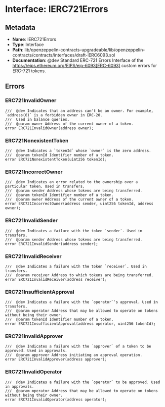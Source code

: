 # Interface: IERC721Errors

## Metadata

- **Name**: IERC721Errors
- **Type**: Interface
- **Path**: lib/openzeppelin-contracts-upgradeable/lib/openzeppelin-contracts/contracts/interfaces/draft-IERC6093.sol
- **Documentation**:  @dev Standard ERC-721 Errors
   Interface of the https://eips.ethereum.org/EIPS/eip-6093[ERC-6093] custom errors for ERC-721 tokens.

## Errors

### ERC721InvalidOwner

```solidity
///  @dev Indicates that an address can't be an owner. For example, `address(0)` is a forbidden owner in ERC-20.
///  Used in balance queries.
///  @param owner Address of the current owner of a token.
error ERC721InvalidOwner(address owner);
```

### ERC721NonexistentToken

```solidity
///  @dev Indicates a `tokenId` whose `owner` is the zero address.
///  @param tokenId Identifier number of a token.
error ERC721NonexistentToken(uint256 tokenId);
```

### ERC721IncorrectOwner

```solidity
///  @dev Indicates an error related to the ownership over a particular token. Used in transfers.
///  @param sender Address whose tokens are being transferred.
///  @param tokenId Identifier number of a token.
///  @param owner Address of the current owner of a token.
error ERC721IncorrectOwner(address sender, uint256 tokenId, address owner);
```

### ERC721InvalidSender

```solidity
///  @dev Indicates a failure with the token `sender`. Used in transfers.
///  @param sender Address whose tokens are being transferred.
error ERC721InvalidSender(address sender);
```

### ERC721InvalidReceiver

```solidity
///  @dev Indicates a failure with the token `receiver`. Used in transfers.
///  @param receiver Address to which tokens are being transferred.
error ERC721InvalidReceiver(address receiver);
```

### ERC721InsufficientApproval

```solidity
///  @dev Indicates a failure with the `operator`’s approval. Used in transfers.
///  @param operator Address that may be allowed to operate on tokens without being their owner.
///  @param tokenId Identifier number of a token.
error ERC721InsufficientApproval(address operator, uint256 tokenId);
```

### ERC721InvalidApprover

```solidity
///  @dev Indicates a failure with the `approver` of a token to be approved. Used in approvals.
///  @param approver Address initiating an approval operation.
error ERC721InvalidApprover(address approver);
```

### ERC721InvalidOperator

```solidity
///  @dev Indicates a failure with the `operator` to be approved. Used in approvals.
///  @param operator Address that may be allowed to operate on tokens without being their owner.
error ERC721InvalidOperator(address operator);
```
